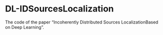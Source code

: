# DL-IDSourcesLocalization
The code of the paper “Incoherently Distributed Sources LocalizationBased on Deep Learning”.
